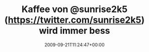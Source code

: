 ---
retweeted: false
source: <a href="http://twitter.com" rel="nofollow">Twitter Web Client</a>
entities:
  hashtags: []
  symbols: []
  user_mentions: []
  urls: []
display_text_range:
- '0'
- '83'
favorite_count: '0'
id_str: '4144349466'
truncated: false
retweet_count: '0'
id: '4144349466'
created_at: Mon Sep 21 11:24:47 +0000 2009
favorited: false
full_text: Kaffee von [@sunrise2k5](https://twitter.com/sunrise2k5) wird immer besser.
  Verspüre schon keine Todessehnsucht mehr.
lang: de
tags:
- pesos/twitter
date: '2009-09-21T11:24:47+00:00'
src: https://twitter.com/bascht/status/4144349466
original_url: https://twitter.com/bascht/status/4144349466
type: twitter_tweet
text: Kaffee von [@sunrise2k5](https://twitter.com/sunrise2k5) wird immer besser.
  Verspüre schon keine Todessehnsucht mehr.
title: Kaffee von @sunrise2k5 (https://twitter.com/sunrise2k5) wird immer bess

---